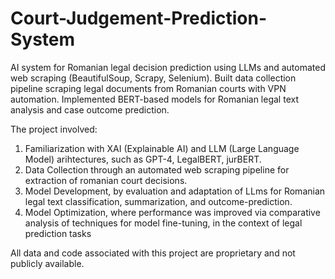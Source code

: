 # Court-Judgement-Prediction-System
AI system for Romanian legal decision prediction using LLMs and automated web scraping (BeautifulSoup, Scrapy, Selenium). Built data collection pipeline scraping legal documents from Romanian courts with VPN automation. Implemented BERT-based models for Romanian legal text analysis and case outcome prediction.

The project involved:
1. Familiarization with XAI (Explainable AI) and LLM (Large Language Model) arihtectures, such as GPT-4, LegalBERT, jurBERT.
2. Data Collection through an automated web scraping pipeline for extraction of romanian court decisions.
3. Model Development, by evaluation and adaptation of LLms for Romanian legal text classification, summarization, and outcome-prediction.
4. Model Optimization, where performance was improved via comparative analysis of techniques for model fine-tuning, in the context of legal prediction tasks

All data and code associated with this project are proprietary and not publicly available.
